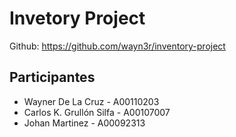 # Invetory Project

Github: https://github.com/wayn3r/inventory-project

## Participantes

- Wayner De La Cruz - A00110203
- Carlos K. Grullón Silfa - A00107007
- Johan Martinez - A00092313